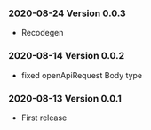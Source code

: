 
### 2020-08-24 Version 0.0.3
* Recodegen 

### 2020-08-14 Version 0.0.2
* fixed openApiRequest Body type

### 2020-08-13 Version 0.0.1
* First release